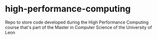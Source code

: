# high-performance-computing
Repo to store code developed during the High Performance Computing course that's part of the Master in Computer Science of the University of Leon

